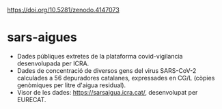 https://doi.org/10.5281/zenodo.4147073

# sars-aigues
- Dades públiques extretes de la plataforma covid-vigilancia desenvolupada per ICRA.
- Dades de concentració de diversos gens del virus SARS-CoV-2 calculades a 56
  depuradores catalanes, expressades en CG/L (còpies genòmiques per litre
  d'aigua residual).
- Visor de les dades: https://sarsaigua.icra.cat/, desenvolupat per EURECAT.